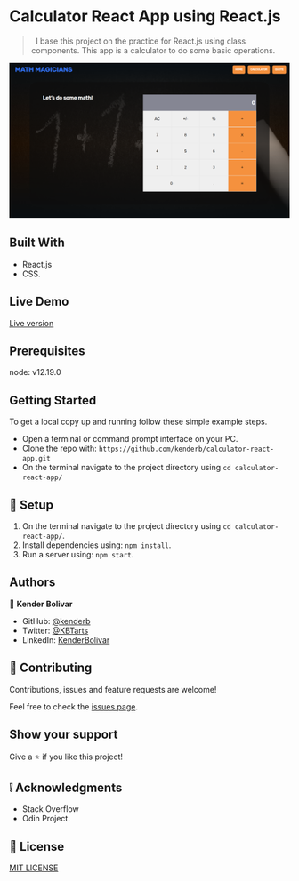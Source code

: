 # Calculator React App using React.js

>   I base this project on the practice for React.js using class components. This app is a calculator to do some basic operations.


![screenshot](./screenshot_01.png)

## Built With

- React.js
- CSS.


## Live Demo

[Live version](https://priceless-nobel-1a6837.netlify.app/)

## Prerequisites

node: v12.19.0
## Getting Started
To get a local copy up and running follow these simple example steps.

- Open a terminal or command prompt interface on your PC.
- Clone the repo with: `https://github.com/kenderb/calculator-react-app.git`
- On the terminal navigate to the project directory using `cd calculator-react-app/`

## 📝 Setup

1. On the terminal navigate to the project directory using `cd calculator-react-app/`.
2. Install dependencies using: `npm install`.
2. Run a server using: `npm start`.


## Authors

👤 **Kender Bolivar**

- GitHub: [@kenderb](https://github.com/ken)
- Twitter: [@KBTarts](https://twitter.com/KBTarts )
- LinkedIn: [KenderBolivar](https://www.linkedin.com/in/kender-bolivar-1736086b/ )


## 🤝 Contributing

Contributions, issues and feature requests are welcome!

Feel free to check the [issues page](https://github.com/kenderb/calculator-react-app/issues).

## Show your support

Give a ⭐️ if you like this project!

## :grey_exclamation: Acknowledgments

- Stack Overflow
- Odin Project.

## 📝 License

[MIT LICENSE](LICENSE)
